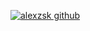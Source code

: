 [![alexzsk github](https://github-readme-activity-graph.vercel.app/graph?username=alexzsk&theme=react-dark)](https://github.com/ashutosh00710/github-readme-activity-graph)
